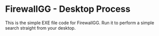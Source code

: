 # FirewallGG - Desktop Process
This is the simple EXE file code for FirewallGG. Run it to perform a simple search straight from your desktop.